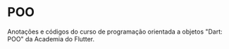 # POO

Anotações e códigos do curso de programação orientada a objetos "Dart: POO" da Academia do Flutter.
